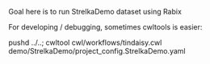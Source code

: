 
Goal here is to run StrelkaDemo dataset using Rabix

For developing / debugging, sometimes cwltools is easier:

pushd ../..; cwltool cwl/workflows/tindaisy.cwl demo/StrelkaDemo/project_config.StrelkaDemo.yaml
